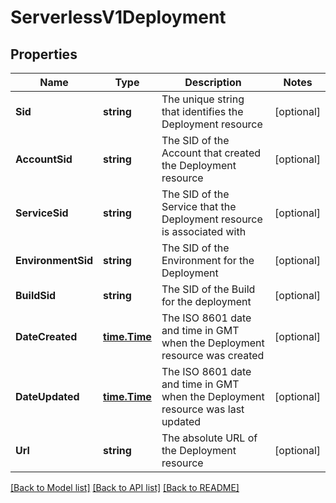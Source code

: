 # ServerlessV1Deployment

## Properties

Name | Type | Description | Notes
------------ | ------------- | ------------- | -------------
**Sid** | **string** | The unique string that identifies the Deployment resource |[optional] 
**AccountSid** | **string** | The SID of the Account that created the Deployment resource |[optional] 
**ServiceSid** | **string** | The SID of the Service that the Deployment resource is associated with |[optional] 
**EnvironmentSid** | **string** | The SID of the Environment for the Deployment |[optional] 
**BuildSid** | **string** | The SID of the Build for the deployment |[optional] 
**DateCreated** | [**time.Time**](time.Time.md) | The ISO 8601 date and time in GMT when the Deployment resource was created |[optional] 
**DateUpdated** | [**time.Time**](time.Time.md) | The ISO 8601 date and time in GMT when the Deployment resource was last updated |[optional] 
**Url** | **string** | The absolute URL of the Deployment resource |[optional] 

[[Back to Model list]](../README.md#documentation-for-models) [[Back to API list]](../README.md#documentation-for-api-endpoints) [[Back to README]](../README.md)


